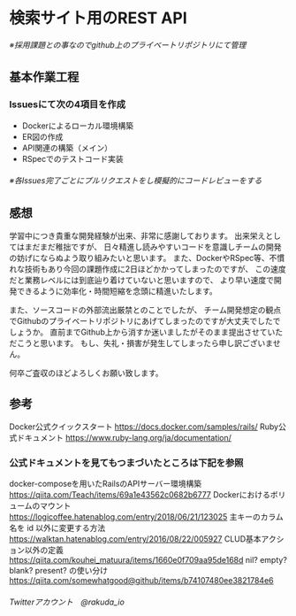 # 検索サイト用のREST API
###### ※採用課題との事なのでgithub上のプライベートリポジトリにて管理

## 基本作業工程
### Issuesにて次の4項目を作成
* Dockerによるローカル環境構築
* ER図の作成
* API関連の構築（メイン）
* RSpecでのテストコード実装
###### ※各Issues完了ごとにプルリクエストをし模擬的にコードレビューをする


## 感想
学習中につき貴重な開発経験が出来、非常に感謝しております。
出来栄えとしてはまだまだ稚拙ですが、
日々精進し読みやすいコードを意識しチームの開発の妨げにならぬよう取り組みたいと思います。
また、DockerやRSpec等、不慣れな技術もあり今回の課題作成に2日ほどかかってしまったのですが、
この速度だと業務レベルには到底辿り着けていないと思いますので、
より早い速度で開発できるように効率化・時間短縮を念頭に精進いたします。

また、ソースコードの外部流出厳禁とのことでしたが、
チーム開発想定の観点でGithubのプライベートリポジトリにあげてしまったのですが大丈夫でしたでしょうか。
直前までGithub上から消すか迷いましたがそのまま提出させていただこうと思います。
もし、失礼・損害が発生してしまったら申し訳ございません。

何卒ご査収のほどよろしくお願い致します。

## 参考
Docker公式クイックスタート
  https://docs.docker.com/samples/rails/
Ruby公式ドキュメント
  https://www.ruby-lang.org/ja/documentation/


### 公式ドキュメントを見てもつまづいたところは下記を参照

docker-composeを用いたRailsのAPIサーバー環境構築
　https://qiita.com/Teach/items/69a1e43562c0682b6777
Dockerにおけるボリュームのマウント
　https://logicoffee.hatenablog.com/entry/2018/06/21/123025
主キーのカラム名を id 以外に変更する方法
  https://walktan.hatenablog.com/entry/2016/08/22/005927
CLUD基本アクション以外の定義
  https://qiita.com/kouhei_matuura/items/1660e0f709aa95de168d
nil? empty? blank? present? の使い分け
  https://qiita.com/somewhatgood@github/items/b74107480ee3821784e6


###### Twitterアカウント　@rakuda_io